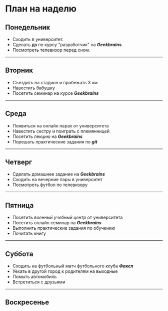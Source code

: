 # План на наделю

## **Понедельник**
+ Сходить в университет.
+ Сделать **дз** по курсу "разработчик" на __*Geekbrains*__.
+ Посмотреть телевизор перед сном.

---
## **Вторник**
+ Съездить на стадион и пробежать 3 км
+ Навестить бабушку
+ Посетить семинар на курсе __*Geekbrains*__

---
## **Среда**
+ Появиться на онлайн парах от университета
+ Навестить сестру и поиграть с племянницей
+ Посетить лекцию на __*Geekbrains*__
+ Порешать практические задания по __*git*__
---
## **Четверг**
+ Сделать домашнее задание на __*Geekbrains*__
+ Сходить на вечерние пары в университет
+ Посмотреть футбол по телевизору

---
## **Пятница**
+ Посетить *военный учебный центр* от университета
+ Посетить онлайн семинар на __*Geekbrains*__
+ Выполнить практические задания по обучению
+ Почитать книгу

---
## **Суббота**
+ Сходить на футбольный матч футбольного клуба __*Факел*__
+ Уехать в другой город к родителям на выходные
+ Помыть автомобиль
+ Встретиться с друзьями

---
## **Воскресенье**
